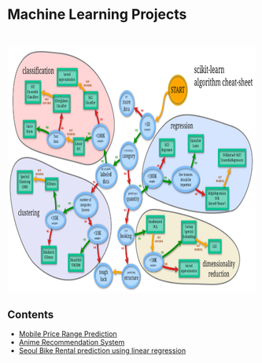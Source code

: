 # Machine Learning Projects
<br/>
<p align="center">
  <img src="https://github.com/kishore-s-gowda/kishore-s-gowda/blob/main/images/Machine%20learning.png"
       width="1000" 
     height="500"/>
</p>


## Contents

* [Mobile Price Range Prediction](https://github.com/kishore-s-gowda/Machine_Learning/tree/main/Mobile%20Price%20Range%20Prediction(Classification))
* [Anime Recommendation System](https://github.com/kishore-s-gowda/Machine_Learning/tree/main/Recommendation%20System)
* [Seoul Bike Rental prediction using linear regression](https://github.com/kishore-s-gowda/Machine_Learning/tree/main/Seoul%20Bike%20Rental%20prediction%20using%20linear%20regression)
